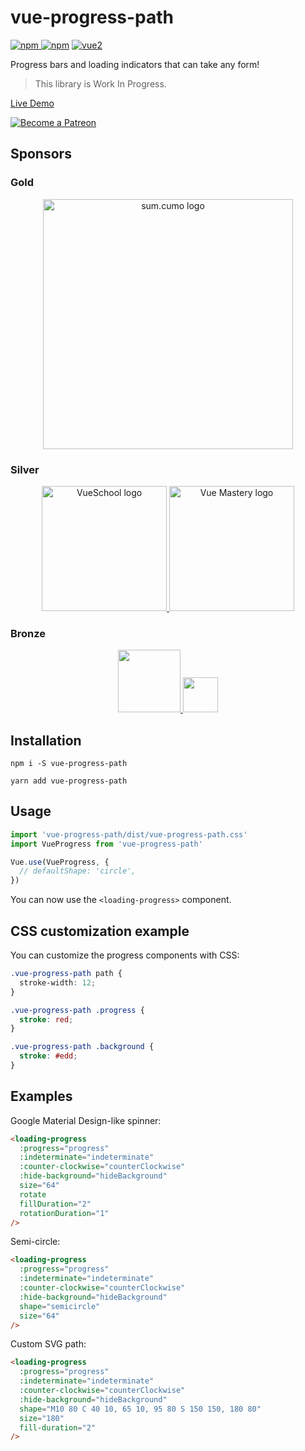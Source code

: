 # vue-progress-path

[![npm](https://img.shields.io/npm/v/vue-progress-path.svg) ![npm](https://img.shields.io/npm/dm/vue-progress-path.svg)](https://www.npmjs.com/package/vue-progress-path)
[![vue2](https://img.shields.io/badge/vue-2.x-brightgreen.svg)](https://vuejs.org/)

Progress bars and loading indicators that can take any form!

> This library is Work In Progress.

[Live Demo](https://akryum.github.io/vue-progress-path/)

<p>
  <a href="https://www.patreon.com/akryum" target="_blank">
    <img src="https://c5.patreon.com/external/logo/become_a_patron_button.png" alt="Become a Patreon">
  </a>
</p>

## Sponsors

### Gold

<p align="center">
  <a href="https://www.sumcumo.com/en/" target="_blank">
    <img src="https://cdn.discordapp.com/attachments/258614093362102272/570728242399674380/logo-sumcumo.png" alt="sum.cumo logo" width="400px">
  </a>
</p>

### Silver

<p align="center">
  <a href="https://vueschool.io/" target="_blank">
    <img src="https://vueschool.io/img/logo/vueschool_logo_multicolor.svg" alt="VueSchool logo" width="200px">
  </a>

  <a href="https://www.vuemastery.com/" target="_blank">
    <img src="https://cdn.discordapp.com/attachments/258614093362102272/557267759130607630/Vue-Mastery-Big.png" alt="Vue Mastery logo" width="200px">
  </a>
</p>

### Bronze

<p align="center">
  <a href="https://vuetifyjs.com" target="_blank">
    <img src="https://cdn.discordapp.com/attachments/537832759985700914/537832771691872267/Horizontal_Logo_-_Dark.png" width="100">
  </a>

  <a href="https://www.frontenddeveloperlove.com/" target="_blank" title="Frontend Developer Love">
    <img src="https://cdn.discordapp.com/attachments/258614093362102272/557267744249085953/frontend_love-logo.png" width="56">
  </a>
</p>

## Installation

```
npm i -S vue-progress-path
```

```
yarn add vue-progress-path
```

## Usage

```js
import 'vue-progress-path/dist/vue-progress-path.css'
import VueProgress from 'vue-progress-path'

Vue.use(VueProgress, {
  // defaultShape: 'circle',
})
```

You can now use the `<loading-progress>` component.

## CSS customization example

You can customize the progress components with CSS:

```css
.vue-progress-path path {
  stroke-width: 12;
}

.vue-progress-path .progress {
  stroke: red;
}

.vue-progress-path .background {
  stroke: #edd;
}
```

## Examples

Google Material Design-like spinner:

```html
<loading-progress
  :progress="progress"
  :indeterminate="indeterminate"
  :counter-clockwise="counterClockwise"
  :hide-background="hideBackground"
  size="64"
  rotate
  fillDuration="2"
  rotationDuration="1"
/>
```

Semi-circle:

```html
<loading-progress
  :progress="progress"
  :indeterminate="indeterminate"
  :counter-clockwise="counterClockwise"
  :hide-background="hideBackground"
  shape="semicircle"
  size="64"
/>
```

Custom SVG path:

```html
<loading-progress
  :progress="progress"
  :indeterminate="indeterminate"
  :counter-clockwise="counterClockwise"
  :hide-background="hideBackground"
  shape="M10 80 C 40 10, 65 10, 95 80 S 150 150, 180 80"
  size="180"
  fill-duration="2"
/>
```

